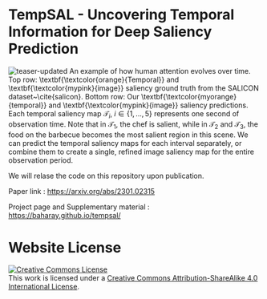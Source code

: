 # TempSAL - Uncovering Temporal Information for Deep Saliency Prediction

![teaser-updated](https://user-images.githubusercontent.com/16324609/211349283-4cd56e79-80c9-4c5e-8181-f5c73b649870.png)
An example of how human attention evolves over time. Top row: \textbf{\textcolor{orange}{Temporal}} and \textbf{\textcolor{mypink}{image}} saliency ground truth from the SALICON dataset~\cite{salicon}. Bottom row: Our \textbf{\textcolor{myorange}{temporal}} and \textbf{\textcolor{mypink}{image}}  saliency predictions. Each temporal saliency map $\mathcal{T}_i$, $i \in \{1,\ldots,5\}$ represents one second of observation time. Note that in $\mathcal{T}_1$, the chef is salient, while in  $\mathcal{T}_2$ and  $\mathcal{T}_3$, the food on the barbecue becomes the most salient region in this scene. We can predict the temporal saliency maps for each interval separately, or combine them to create a single, refined image saliency map for the entire observation period.  



We will relase the code on this repository upon publication.

Paper link : https://arxiv.org/abs/2301.02315

Project page and Supplementary material : https://baharay.github.io/tempsal/



# Website License
<a rel="license" href="http://creativecommons.org/licenses/by-sa/4.0/"><img alt="Creative Commons License" style="border-width:0" src="https://i.creativecommons.org/l/by-sa/4.0/88x31.png" /></a><br />This work is licensed under a <a rel="license" href="http://creativecommons.org/licenses/by-sa/4.0/">Creative Commons Attribution-ShareAlike 4.0 International License</a>.
